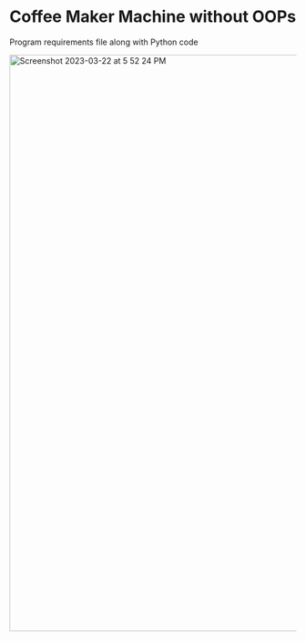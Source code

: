 # Coffee Maker Machine without OOPs

Program requirements file along with Python code 

<img width="1013" alt="Screenshot 2023-03-22 at 5 52 24 PM" src="https://user-images.githubusercontent.com/54011799/226903738-a68fcd2d-08f2-47d0-9c98-d0707d4a1240.png">
